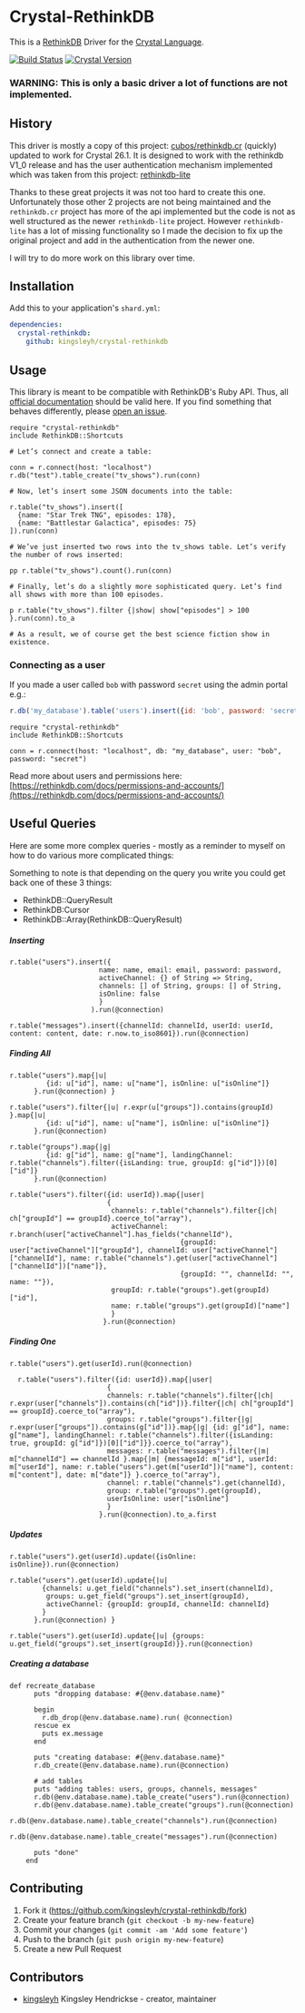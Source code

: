 # Crystal-RethinkDB

This is a [RethinkDB](http://rethinkdb.com/) Driver for the [Crystal Language](http://crystal-lang.org/).

[![Build Status](https://travis-ci.org/kingsleyh/crystal-rethinkdb.svg?branch=master)](https://travis-ci.org/kingsleyh/crystal-rethinkdb) [![Crystal Version](https://img.shields.io/badge/crystal%20-0.26.1-brightgreen.svg)](https://crystal-lang.org/api/0.27.0/)

### WARNING: This is only a basic driver a lot of functions are not implemented.

## History

This driver is mostly a copy of this project: [cubos/rethinkdb.cr](https://github.com/cubos/rethinkdb.cr) (quickly) updated to work for Crystal 26.1. It is designed to work with the rethinkdb V1_0 release and has the user authentication mechanism implemented which was taken from this project: [rethinkdb-lite](https://github.com/lbguilherme/rethinkdb-lite)

Thanks to these great projects it was not too hard to create this one. Unfortunately those other 2 projects are not being maintained and the `rethinkdb.cr` project has more of the api implemented but the code is not as well structured as the newer `rethinkdb-lite` project. However `rethinkdb-lite` has a lot of missing functionality so I made the decision to fix up the original project and add in the authentication from the newer one.

I will try to do more work on this library over time.

## Installation

Add this to your application's `shard.yml`:

```yaml
dependencies:
  crystal-rethinkdb:
    github: kingsleyh/crystal-rethinkdb
```

## Usage

This library is meant to be compatible with RethinkDB's Ruby API. Thus, all [official documentation](http://rethinkdb.com/api/ruby/) should be valid here. If you find something that behaves differently, please [open an issue](https://github.com/kingsleyh/crystal-rethinkdb/issues/new).

```crystal
require "crystal-rethinkdb"
include RethinkDB::Shortcuts

# Let’s connect and create a table:

conn = r.connect(host: "localhost")
r.db("test").table_create("tv_shows").run(conn)

# Now, let’s insert some JSON documents into the table:

r.table("tv_shows").insert([
  {name: "Star Trek TNG", episodes: 178},
  {name: "Battlestar Galactica", episodes: 75}
]).run(conn)

# We’ve just inserted two rows into the tv_shows table. Let’s verify the number of rows inserted:

pp r.table("tv_shows").count().run(conn)

# Finally, let’s do a slightly more sophisticated query. Let’s find all shows with more than 100 episodes.

p r.table("tv_shows").filter {|show| show["episodes"] > 100 }.run(conn).to_a

# As a result, we of course get the best science fiction show in existence.
```

### Connecting as a user

If you made a user called `bob` with password `secret` using the admin portal e.g.:

```javascript
r.db('my_database').table('users').insert({id: 'bob', password: 'secret'})
```

```crystal
require "crystal-rethinkdb"
include RethinkDB::Shortcuts

conn = r.connect(host: "localhost", db: "my_database", user: "bob", password: "secret")

```

Read more about users and permissions here: [https://rethinkdb.com/docs/permissions-and-accounts/](https://rethinkdb.com/docs/permissions-and-accounts/)

## Useful Queries

Here are some more complex queries - mostly as a reminder to myself on how to do various more complicated things:

Something to note is that depending on the query you write you could get back one of these 3 things:

* RethinkDB::QueryResult
* RethinkDB:Cursor
* RethinkDB::Array(RethinkDB::QueryResult)

##### Inserting

```crystal
r.table("users").insert({
                      name: name, email: email, password: password,
                      activeChannel: {} of String => String,
                      channels: [] of String, groups: [] of String,
                      isOnline: false
                      }
                    ).run(@connection)
```

```crystal
r.table("messages").insert({channelId: channelId, userId: userId, content: content, date: r.now.to_iso8601}).run(@connection)
```

##### Finding All

```crystal
r.table("users").map{|u|
         {id: u["id"], name: u["name"], isOnline: u["isOnline"]}
      }.run(@connection) }
```

```crystal
r.table("users").filter{|u| r.expr(u["groups"]).contains(groupId) }.map{|u|
         {id: u["id"], name: u["name"], isOnline: u["isOnline"]}
      }.run(@connection)
```

```crystal
r.table("groups").map{|g|
         {id: g["id"], name: g["name"], landingChannel: r.table("channels").filter({isLanding: true, groupId: g["id"]})[0]["id"]}
      }.run(@connection)
```

```crystal
r.table("users").filter({id: userId}).map{|user|
                        {
                         channels: r.table("channels").filter{|ch| ch["groupId"] == groupId}.coerce_to("array"),
                         activeChannel: r.branch(user["activeChannel"].has_fields("channelId"),
                                          {groupId: user["activeChannel"]["groupId"], channelId: user["activeChannel"]["channelId"], name: r.table("channels").get(user["activeChannel"]["channelId"])["name"]},
                                          {groupId: "", channelId: "", name: ""}),
                         groupId: r.table("groups").get(groupId)["id"],
                         name: r.table("groups").get(groupId)["name"]
                         }
                       }.run(@connection)
```

##### Finding One

```crystal
r.table("users").get(userId).run(@connection)
```

```crystal
  r.table("users").filter({id: userId}).map{|user|
                        {
                        channels: r.table("channels").filter{|ch| r.expr(user["channels"]).contains(ch["id"])}.filter{|ch| ch["groupId"] == groupId}.coerce_to("array"),
                        groups: r.table("groups").filter{|g| r.expr(user["groups"]).contains(g["id"])}.map{|g| {id: g["id"], name: g["name"], landingChannel: r.table("channels").filter({isLanding: true, groupId: g["id"]})[0]["id"]}}.coerce_to("array"),
                        messages: r.table("messages").filter{|m| m["channelId"] == channelId }.map{|m| {messageId: m["id"], userId: m["userId"], name: r.table("users").get(m["userId"])["name"], content: m["content"], date: m["date"]} }.coerce_to("array"),
                        channel: r.table("channels").get(channelId),
                        group: r.table("groups").get(groupId),
                        userIsOnline: user["isOnline"]
                        }
                      }.run(@connection).to_a.first
```

##### Updates

```crystal
r.table("users").get(userId).update({isOnline: isOnline}).run(@connection)
```

```crystal
r.table("users").get(userId).update{|u|
        {channels: u.get_field("channels").set_insert(channelId),
         groups: u.get_field("groups").set_insert(groupId),
         activeChannel: {groupId: groupId, channelId: channelId}
        }
      }.run(@connection) }
```

```crystal
r.table("users").get(userId).update{|u| {groups: u.get_field("groups").set_insert(groupId)}}.run(@connection)
```

##### Creating a database

```crystal
def recreate_database
      puts "dropping database: #{@env.database.name}"

      begin
        r.db_drop(@env.database.name).run( @connection)
      rescue ex
        puts ex.message
      end

      puts "creating database: #{@env.database.name}"
      r.db_create(@env.database.name).run(@connection)

      # add tables
      puts "adding tables: users, groups, channels, messages"
      r.db(@env.database.name).table_create("users").run(@connection)
      r.db(@env.database.name).table_create("groups").run(@connection)
      r.db(@env.database.name).table_create("channels").run(@connection)
      r.db(@env.database.name).table_create("messages").run(@connection)

      puts "done"
    end
```



## Contributing

1. Fork it (<https://github.com/kingsleyh/crystal-rethinkdb/fork>)
2. Create your feature branch (`git checkout -b my-new-feature`)
3. Commit your changes (`git commit -am 'Add some feature'`)
4. Push to the branch (`git push origin my-new-feature`)
5. Create a new Pull Request

## Contributors

- [kingsleyh](https://github.com/kingsleyh) Kingsley Hendrickse - creator, maintainer
